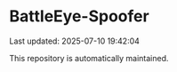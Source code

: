 # BattleEye-Spoofer

Last updated: 2025-07-10 19:42:04

This repository is automatically maintained.
